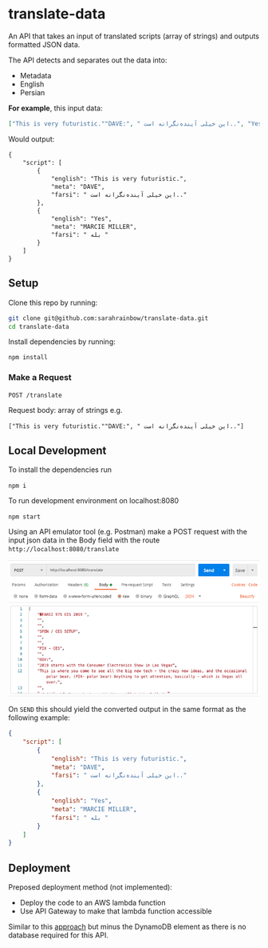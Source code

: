 # translate-data

An API that takes an input of translated scripts (array of strings) and outputs formatted JSON data. 

The API detects and separates out the data into:

* Metadata
* English 
* Persian

**For example**, this input data:

```json
["This is very futuristic.""DAVE:", " این خیلی آینده‌نگرانه است..", "Yes", "MARCIE MILLER:", "بله "]
```

Would output:

```
{
    "script": [
        {
            "english": "This is very futuristic.",
            "meta": "DAVE",
            "farsi": " این خیلی آینده‌نگرانه است.."
        },
        {
            "english": "Yes",
            "meta": "MARCIE MILLER",
            "farsi": " بله "
        }
    ]
}
```



## Setup

Clone this repo by running:

```bash
git clone git@github.com:sarahrainbow/translate-data.git
cd translate-data
```



Install dependencies by running:

```
npm install
```



### Make a Request

```
POST /translate
```

Request body: array of strings e.g. 

`["This is very futuristic.""DAVE:", " این خیلی آینده‌نگرانه است.."]`


## Local Development

To install the dependencies run

`npm i`

To run development environment on localhost:8080

`npm start`

Using an API emulator tool (e.g. Postman) make a POST request with the input json data in the Body field with the route `http://localhost:8080/translate` 

![screenshot of post example](docs/post-example.png)


On `SEND` this should yield the converted output in the same format as the following example:

```json
{
    "script": [
        {
            "english": "This is very futuristic.",
            "meta": "DAVE",
            "farsi": " این خیلی آینده‌نگرانه است.."
        },
        {
            "english": "Yes",
            "meta": "MARCIE MILLER",
            "farsi": " بله "
        }
    ]
}
```





## Deployment 

Preposed deployment method (not implemented):

- Deploy the code to an AWS lambda function
- Use API Gateway to make that lambda function accessible

Similar to this [approach](https://docs.aws.amazon.com/lambda/latest/dg/services-apigateway-tutorial.html) but minus the DynamoDB element as there is no database required for this API.